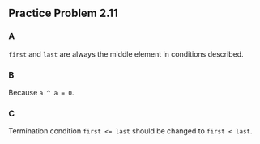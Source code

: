 ## Practice Problem 2.11

### A

`first` and `last` are always the middle element in conditions described.

### B

Because `a ^ a = 0`.

### C

Termination condition `first <= last` should be changed to `first < last`.
